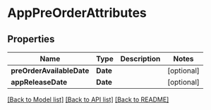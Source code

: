 # AppPreOrderAttributes

## Properties
Name | Type | Description | Notes
------------ | ------------- | ------------- | -------------
**preOrderAvailableDate** | **Date** |  | [optional] 
**appReleaseDate** | **Date** |  | [optional] 

[[Back to Model list]](../README.md#documentation-for-models) [[Back to API list]](../README.md#documentation-for-api-endpoints) [[Back to README]](../README.md)


